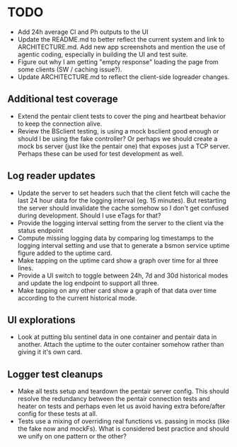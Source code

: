 # TODO

* Add 24h average Cl and Ph outputs to the UI
* Update the README.md to better reflect the current system and link to ARCHITECTURE.md. Add new app screenshots and mention the use of agentic coding, especially in building the UI and test suite.
* Figure out why I am getting "empty response" loading the page from some clients (SW / caching issue?).
* Update ARCHITECTURE.md to reflect the client-side logreader changes.

## Additional test coverage 
* Extend the pentair client tests to cover the ping and heartbeat behavior to keep the connection alive.
* Review the BSclient testing, is using a mock bsclient good enough or should I be using the fake controller? Or perhaps we should create a mock bs server (just like the pentair one) that exposes just a TCP server. Perhaps these can be used for test development as well.

## Log reader updates
* Update the server to set headers such that the client fetch will cache the last 24 hour data for the logging interval (eg. 15 minutes). But restarting the server should invalidate the cache somehow so I don't get confused during development. Should I use eTags for that?
* Provide the logging interval setting from the server to the client via the status endpoint
* Compute missing logging data by comparing log timestamps to the logging interval setting and use that to generate a bsmon service uptime figure added to the uptime card.
* Make tapping on the uptime card show a graph over time for al three lines.
* Provide a UI switch to toggle between 24h, 7d and 30d historical modes and update the log endpoint to support all three. 
* Make tapping on any other card show a graph of that data over time according to the current historical mode.

## UI explorations
* Look at putting blu sentinel data in one container and pentair data in another. Attach the uptime to the outer container somehow rather than giving it it's own card.

## Logger test cleanups
* Make all tests setup and teardown the pentair server config. This should resolve the redundancy between the pentair connection tests and heater on tests and perhaps even let us avoid having extra before/after config for these tests at all.
* Tests use a mixing of overriding real functions vs. passing in mocks (like the fake now and mockFs). What is considered best practice and should we unify on one pattern or the other?
